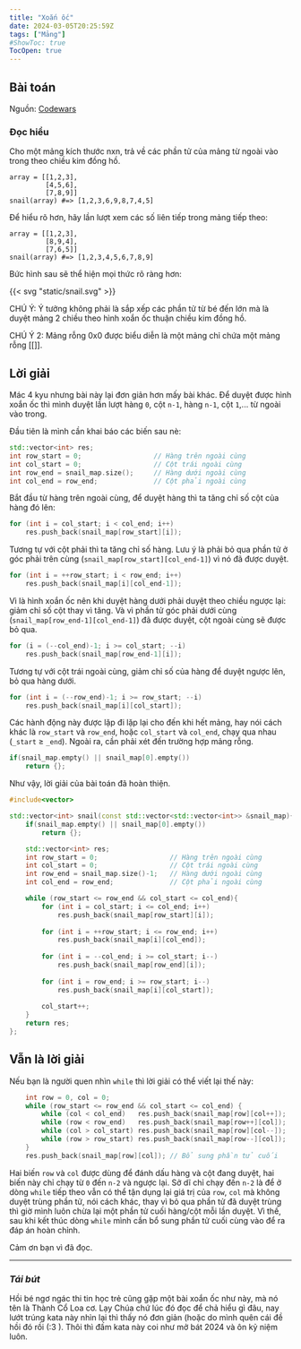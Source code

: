 ```yaml
---
title: "Xoắn ốc"
date: 2024-03-05T20:25:59Z
tags: ["Mảng"]
#ShowToc: true
TocOpen: true
---
```


## Bài toán
Nguồn: [Codewars](https://www.codewars.com/kata/521c2db8ddc89b9b7a0000c1)
### Đọc hiểu
Cho một mảng kích thước nxn, trả về các phần tử của mảng từ ngoài vào trong theo chiều kim đồng hồ.
```
array = [[1,2,3],
         [4,5,6],
         [7,8,9]]
snail(array) #=> [1,2,3,6,9,8,7,4,5]
```
Để hiểu rõ hơn, hãy lần lượt xem các số liên tiếp trong mảng tiếp theo:
```
array = [[1,2,3],
         [8,9,4],
         [7,6,5]]
snail(array) #=> [1,2,3,4,5,6,7,8,9]
```
Bức hình sau sẽ thể hiện mọi thức rõ ràng hơn:

{{< svg "static/snail.svg" >}}

CHÚ Ý: Ý tưởng không phải là sắp xếp các phần tử từ bé đến lớn mà là duyệt mảng 2 chiều theo hình xoắn ốc thuận chiều kim đồng hồ.

CHÚ Ý 2: Mảng rỗng 0x0 được biểu diễn là một mảng chỉ chứa một mảng rỗng [[]].

## Lời giải
Mác 4 kyu nhưng bài này lại đơn giản hơn mấy bài khác. Để duyệt được hình xoắn ốc thì mình duyệt lần lượt hàng `0`, cột `n-1`, hàng `n-1`, cột `1`,... từ ngoài vào trong.

Đầu tiên là mình cần khai báo các biến sau nè:
```cpp
std::vector<int> res;
int row_start = 0;                  // Hàng trên ngoài cùng
int col_start = 0;                  // Cột trái ngoài cùng
int row_end = snail_map.size();     // Hàng dưới ngoài cùng
int col_end = row_end;              // Cột phải ngoài cùng
```
Bắt đầu từ hàng trên ngoài cùng, để duyệt hàng thì ta tăng chỉ số cột của hàng đó lên:
```cpp
for (int i = col_start; i < col_end; i++)  
    res.push_back(snail_map[row_start][i]);
```
Tương tự với cột phải thì ta tăng chỉ số hàng. Lưu ý là phải bỏ qua phần tử ở góc phải trên cùng (`snail_map[row_start][col_end-1]`) vì nó đã được duyệt.
```cpp
for (int i = ++row_start; i < row_end; i++) 
    res.push_back(snail_map[i][col_end-1]);
```
Vì là hình xoắn ốc nên khi duyệt hàng dưới phải duyệt theo chiều ngược lại: giảm chỉ số cột thay vì tăng. Và vì phần tử góc phải dưới cùng (`snail_map[row_end-1][col_end-1]`) đã được duyệt, cột ngoài cùng sẽ được bỏ qua.
```cpp
for (i = (--col_end)-1; i >= col_start; --i) 
    res.push_back(snail_map[row_end-1][i]); 
```
Tương tự với cột trái ngoài cùng, giảm chỉ số của hàng để duyệt ngược lên, bỏ qua hàng dưới.
```cpp
for (int i = (--row_end)-1; i >= row_start; --i)
    res.push_back(snail_map[i][col_start]);
```

Các hành động này được lặp đi lặp lại cho đến khi hết mảng, hay nói cách khác là `row_start` và `row_end`, hoặc `col_start` và `col_end`, chạy qua nhau (`_start` $\geq$ `_end`). Ngoài ra, cần phải xét đến trường hợp mảng rỗng.
```cpp
if(snail_map.empty() || snail_map[0].empty())
    return {};
```
Như vậy, lời giải của bài toán đã hoàn thiện.
```cpp
#include<vector>

std::vector<int> snail(const std::vector<std::vector<int>> &snail_map){
    if(snail_map.empty() || snail_map[0].empty())
        return {};

    std::vector<int> res;
    int row_start = 0;                  // Hàng trên ngoài cùng
    int col_start = 0;                  // Cột trái ngoài cùng
    int row_end = snail_map.size()-1;   // Hàng dưới ngoài cùng
    int col_end = row_end;              // Cột phải ngoài cùng

    while (row_start <= row_end && col_start <= col_end){  
        for (int i = col_start; i <= col_end; i++)  
            res.push_back(snail_map[row_start][i]); 
       
        for (int i = ++row_start; i <= row_end; i++) 
            res.push_back(snail_map[i][col_end]); 
        
        for (int i = --col_end; i >= col_start; i--)
            res.push_back(snail_map[row_end][i]); 
        
        for (int i = row_end; i >= row_start; i--)
            res.push_back(snail_map[i][col_start]);
        
        col_start++;
    }
    return res;
};
```
## Vẫn là lời giải
Nếu bạn là người quen nhìn `while` thì lời giải có thể viết lại thế này:
```cpp
    int row = 0, col = 0;
    while (row_start <= row_end && col_start <= col_end) {
        while (col < col_end)   res.push_back(snail_map[row][col++]);  row_start++;
        while (row < row_end)   res.push_back(snail_map[row++][col]);  col_end--;
        while (col > col_start) res.push_back(snail_map[row][col--]);  row_end--;
        while (row > row_start) res.push_back(snail_map[row--][col]);  col_start++;
    }
    res.push_back(snail_map[row][col]); // Bổ sung phần tử cuối
```
Hai biến `row` và `col` được dùng để đánh dấu hàng và cột đang duyệt, hai biến này chỉ chạy từ `0` đến `n-2` và ngược lại. Sở dĩ chỉ chạy đến `n-2` là để ở dòng `while` tiếp theo vẫn có thể tận dụng lại giá trị của `row`, `col` mà không duyệt trùng phần tử, nói cách khác, thay vì bỏ qua phần tử đã duyệt trùng thì giờ mình luôn chừa lại một phần tử cuối hàng/cột mỗi lần duyệt. Vì thế, sau khi kết thúc dòng `while` mình cần bổ sung phần tử cuối cùng vào để ra đáp án hoàn chỉnh.

Cảm ơn bạn vì đã đọc.

---

### *Tái bút*
Hồi bé ngơ ngác thi tin học trẻ cũng gặp một bài xoắn ốc như này, mà nó tên là Thành Cổ Loa cơ. Lạy Chúa chứ lúc đó đọc để chả hiểu gì đâu, nay lướt trúng kata này nhìn lại thì thấy nó đơn giản (hoặc do mình quên cái đề hồi đó rồi (:3 ). Thôi thì đấm kata này coi như mở bát 2024 và ôn kỷ niệm luôn.